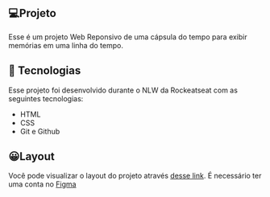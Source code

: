 ## 💻Projeto

Esse é um projeto Web Reponsivo de uma cápsula do tempo para exibir memórias em uma linha do tempo.

## 🚀 Tecnologias

Esse projeto foi desenvolvido durante o NLW da Rockeatseat com as seguintes tecnologias:

- HTML
- CSS
- Git e Github

## 😀Layout

Você pode visualizar o layout do projeto através
[desse link](<https://www.figma.com/file/uso8V7GrWsNtkNG38RadIF/C%C3%A1psula-do-tempo-%E2%80%A2-Trilha-Explorer-(Community)?type=design&node-id=352-8&t=L20hLUlw4r1WpTVL-0>).
É necessário ter uma conta no [Figma](https://www.figma.com)
